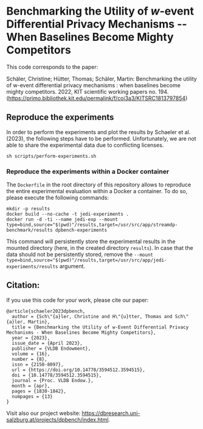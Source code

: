 # Benchmarking the Utility of $w$-event Differential Privacy Mechanisms -- When Baselines Become Mighty Competitors
This code corresponds to the paper:

Schäler, Christine;  Hütter, Thomas;  Schäler, Martin: Benchmarking the utility of w-event differential privacy mechanisms : when baselines become mighty competitors.
2022, KIT scientific working papers no. 194. (https://primo.bibliothek.kit.edu/permalink/f/coi3a3/KITSRC1813797854)

## Reproduce the experiments

In order to perform the experiments and plot the results by Schaeler et al. (2023), the following steps have to be performed. Unfortunately, we are not able to share the experimental data due to conflicting licenses.
```
sh scripts/perform-experiments.sh
```

### Reproduce the experiments within a Docker container

The `Dockerfile` in the root directory of this repository allows to reproduce the entire experimental evaluation within a Docker a container. To do so, please execute the following commands:
```
mkdir -p results
docker build --no-cache -t jedi-experiments .
docker run -d -ti --name jedi-exp --mount type=bind,source="$(pwd)"/results,target=/usr/src/app/streamdp-benchmark/results dpbench-experiments
```

This command will persistently store the experimental results in the mounted directory (here, in the created directory `results`). In case that the data should not be persistently stored, remove the `--mount type=bind,source="$(pwd)"/results,target=/usr/src/app/jedi-experiments/results` argument.

## Citation:

If you use this code for your work, please cite our paper:
```
@article{schaeler2023dpbench,
  author = {Sch\"{a}ler, Christine and H\"{u}tter, Thomas and Sch\"{a}ler, Martin},
  title = {Benchmarking the Utility of w-Event Differential Privacy Mechanisms - When Baselines Become Mighty Competitors},
  year = {2023},
  issue_date = {April 2023},
  publisher = {VLDB Endowment},
  volume = {16},
  number = {8},
  issn = {2150-8097},
  url = {https://doi.org/10.14778/3594512.3594515},
  doi = {10.14778/3594512.3594515},
  journal = {Proc. VLDB Endow.},
  month = {apr},
  pages = {1830-1842},
  numpages = {13}
}
```

Visit also our project website: https://dbresearch.uni-salzburg.at/projects/dpbench/index.html.
